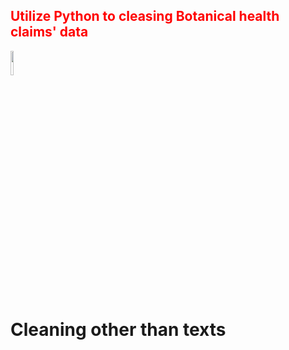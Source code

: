 <h2 style='color:red'> Utilize Python to cleasing Botanical health claims' data </h2> 
<div>
<img style="vertical-align:middle" src="https://user-images.githubusercontent.com/65596664/154809596-a7527236-4775-4832-bf69-7eba010c968a.png" width=10% height=10%><h1>Cleaning other than texts</h1>
  </div>


